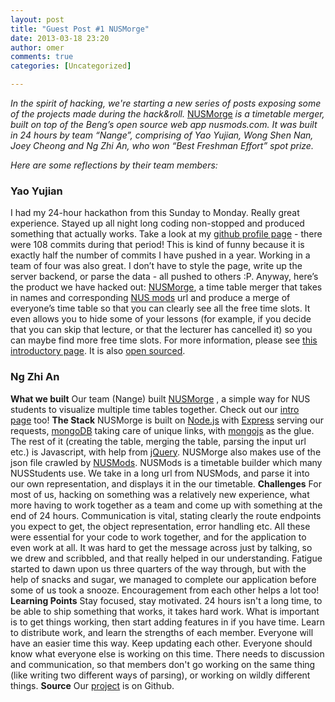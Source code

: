 ```yaml
---
layout: post
title: "Guest Post #1 NUSMorge"
date: 2013-03-18 23:20
author: omer
comments: true
categories: [Uncategorized]

---
```

<em>In the spirit of hacking, we're starting a new series of posts exposing some of the projects made during the hack&amp;roll.</em> <a href="http://morge.nuscomputing.com/" target="_blank">NUSMorge</a><em> is a timetable merger, built on top of the Beng’s open source web app nusmods.com. It was built in 24 hours by team “Nange”, comprising of Yao Yujian, Wong Shen Nan, Joey Cheong and Ng Zhi An, who won “Best Freshman Effort” spot prize.</em>

<em> Here are some reflections by their team members:</em>
<h3>Yao Yujian</h3>
I had my 24-hour hackathon from this Sunday to Monday. Really great experience. Stayed up all night long coding non-stopped and produced something that actually works. Take a look at my <a href="https://github.com/yyjhao">github profile page</a> - there were 108 commits during that period! This is kind of funny because it is exactly half the number of commits I have pushed in a year.
Working in a team of four was also great. I don’t have to style the page, write up the server backend, or parse the data - all pushed to others :P.
Anyway, here’s the product we have hacked out: <a href="http://morge.nuscomputing.com/">NUSMorge</a>, a time table merger that takes in names and corresponding <a href="http://nusmods.com/">NUS mods</a> url and produce a merge of everyone’s time table so that you can clearly see all the free time slots. It even allows you to hide some of your lessons (for example, if you decide that you can skip that lecture, or that the lecturer has cancelled it) so you can maybe find more free time slots. For more information, please see <a href="http://yjyao.com/NUSMorge/">this introductory page</a>. It is also <a href="https://github.com/yyjhao/NUSMorge">open sourced</a>.
<h3>Ng Zhi An</h3>
<strong>What we built</strong>
Our team (Nange) built <a href="http://morge.nuscomputing.com/">NUSMorge</a> , a simple way for NUS students to visualize multiple time tables together. Check out our <a href="http://yjyao.com/NUSMorge/">intro page</a> too!
<strong>The Stack</strong>
NUSMorge is built on <a href="https://github.com/ngzhian/blog/blob/master/www.nodejs.org">Node.js</a> with <a href="https://github.com/ngzhian/blog/blob/master/www.expressjs.com">Express</a> serving our requests, <a href="http://www.mongodb.org/">mongoDB</a> taking care of unique links, with <a href="https://github.com/gett/mongojs">mongojs</a> as the glue. The rest of it (creating the table, merging the table, parsing the input url etc.) is Javascript, with help from <a href="http://jquery.com/">jQuery</a>.
NUSMorge also makes use of the json file crawled by <a href="http://nusmods.com/">NUSMods</a>. NUSMods is a timetable builder which many NUSStudents use. We take in a long url from NUSMods, and parse it into our own representation, and displays it in the our timetable.
<strong>Challenges</strong>
For most of us, hacking on something was a relatively new experience, what more having to work together as a team and come up with something at the end of 24 hours.
Communication is vital, stating clearly the route endpoints you expect to get, the object representation, error handling etc. All these were essential for your code to work together, and for the application to even work at all. It was hard to get the message across just by talking, so we drew and scribbled, and that really helped in our understanding.
Fatigue started to dawn upon us three quarters of the way through, but with the help of snacks and sugar, we managed to complete our application before some of us took a snooze.
Encouragement from each other helps a lot too!
<strong>Learning Points</strong>
Stay focused, stay motivated. 24 hours isn't a long time, to be able to ship something that works, it takes hard work. What is important is to get things working, then start adding features in if you have time.
Learn to distribute work, and learn the strengths of each member. Everyone will have an easier time this way.
Keep updating each other. Everyone should know what everyone else is working on this time. There needs to discussion and communication, so that members don't go working on the same thing (like writing two different ways of parsing), or working on wildly different things.
<strong>Source</strong>
Our <a href="https://github.com/yyjhao/NUSMorge">project</a> is on Github.

&nbsp;
